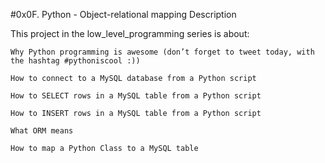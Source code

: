 #0x0F. Python - Object-relational mapping
Description

This project in the low_level_programming series is about:

    Why Python programming is awesome (don’t forget to tweet today, with the hashtag #pythoniscool :))

    How to connect to a MySQL database from a Python script

    How to SELECT rows in a MySQL table from a Python script

    How to INSERT rows in a MySQL table from a Python script

    What ORM means

    How to map a Python Class to a MySQL table

